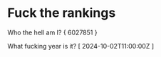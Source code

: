 # Fuck the rankings

Who the hell am I?
{ 6027851 }

What fucking year is it?
[ 2024-10-02T11:00:00Z ]
